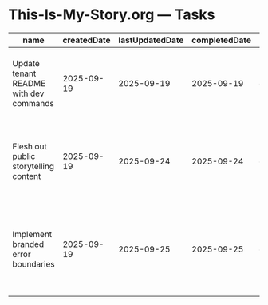 # This-Is-My-Story.org — Tasks

| name                                   | createdDate | lastUpdatedDate | completedDate | status   | description                                                                                |
| -------------------------------------- | ----------- | --------------- | ------------- | -------- | ------------------------------------------------------------------------------------------ |
| Update tenant README with dev commands | 2025-09-19  | 2025-09-19      | 2025-09-19    | complete | Clarified environment variables and pnpm filters for the storytelling microsite.           |
| Flesh out public storytelling content  | 2025-09-19  | 2025-09-24      | 2025-09-24    | complete | Replace placeholder copy with author bios, program descriptions, and call-to-action links. |
| Implement branded error boundaries     | 2025-09-19  | 2025-09-25      | 2025-09-25    | complete | Add React Router fallback pages that keep the tone aligned with the storytelling brand.    |
